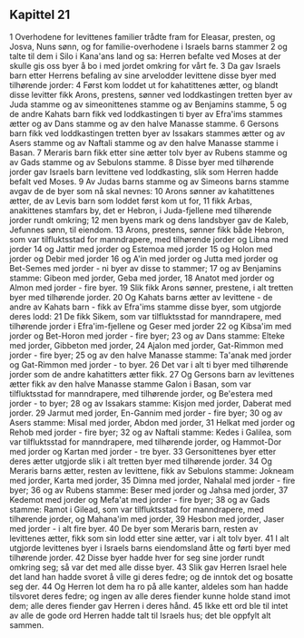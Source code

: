 ## Kapittel 21

1 Overhodene for levittenes familier trådte fram for Eleasar, presten, og Josva, Nuns sønn, og for familie-overhodene i Israels barns stammer
2 og talte til dem i Silo i Kana'ans land og sa: Herren befalte ved Moses at der skulle gis oss byer å bo i med jordet omkring for vårt fe.
3 Da gav Israels barn etter Herrens befaling av sine arvelodder levittene disse byer med tilhørende jorder:
4 Først kom loddet ut for kahatittenes ætter, og blandt disse levitter fikk Arons, prestens, sønner ved loddkastingen tretten byer av Juda stamme og av simeonittenes stamme og av Benjamins stamme,
5 og de andre Kahats barn fikk ved loddkastingen ti byer av Efra'ims stammes ætter og av Dans stamme og av den halve Manasse stamme.
6 Gersons barn fikk ved loddkastingen tretten byer av Issakars stammes ætter og av Asers stamme og av Naftali stamme og av den halve Manasse stamme i Basan.
7 Meraris barn fikk etter sine ætter tolv byer av Rubens stamme og av Gads stamme og av Sebulons stamme.
8 Disse byer med tilhørende jorder gav Israels barn levittene ved loddkasting, slik som Herren hadde befalt ved Moses.
9 Av Judas barns stamme og av Simeons barns stamme avgav de de byer som nå skal nevnes:
10 Arons sønner av kahatittenes ætter, de av Levis barn som loddet først kom ut for,
11 fikk Arbas, anakittenes stamfars by, det er Hebron, i Juda-fjellene med tilhørende jorder rundt omkring;
12 men byens mark og dens landsbyer gav de Kaleb, Jefunnes sønn, til eiendom.
13 Arons, prestens, sønner fikk både Hebron, som var tilfluktsstad for manndrapere, med tilhørende jorder og Libna med jorder
14 og Jattir med jorder og Estemoa med jorder
15 og Holon med jorder og Debir med jorder
16 og A'in med jorder og Jutta med jorder og Bet-Semes med jorder - ni byer av disse to stammer;
17 og av Benjamins stamme: Gibeon med jorder, Geba med jorder,
18 Anatot med jorder og Almon med jorder - fire byer.
19 Slik fikk Arons sønner, prestene, i alt tretten byer med tilhørende jorder.
20 Og Kahats barns ætter av levittene - de andre av Kahats barn - fikk av Efra'ims stamme disse byer, som utgjorde deres lodd:
21 De fikk Sikem, som var tilfluktsstad for manndrapere, med tilhørende jorder i Efra'im-fjellene og Geser med jorder
22 og Kibsa'im med jorder og Bet-Horon med jorder - fire byer;
23 og av Dans stamme: Elteke med jorder, Gibbeton med jorder,
24 Ajalon med jorder, Gat-Rimmon med jorder - fire byer;
25 og av den halve Manasse stamme: Ta'anak med jorder og Gat-Rimmon med jorder - to byer.
26 Det var i alt ti byer med tilhørende jorder som de andre kahatitters ætter fikk.
27 Og Gersons barn av levittenes ætter fikk av den halve Manasse stamme Galon i Basan, som var tilfluktsstad for manndrapere, med tilhørende jorder, og Be'estera med jorder - to byer;
28 og av Issakars stamme: Kisjon med jorder, Daberat med jorder.
29 Jarmut med jorder, En-Gannim med jorder - fire byer;
30 og av Asers stamme: Misal med jorder, Abdon med jorder,
31 Helkat med jorder og Rehob med jorder - fire byer;
32 og av Naftali stamme: Kedes i Galilea, som var tilfluktsstad for manndrapere, med tilhørende jorder, og Hammot-Dor med jorder og Kartan med jorder - tre byer.
33 Gersonittenes byer etter deres ætter utgjorde slik i alt tretten byer med tilhørende jorder.
34 Og Meraris barns ætter, resten av levittene, fikk av Sebulons stamme: Jokneam med jorder, Karta med jorder,
35 Dimna med jorder, Nahalal med jorder - fire byer;
36 og av Rubens stamme: Beser med jorder og Jahsa med jorder,
37 Kedemot med jorder og Mefa'at med jorder - fire byer;
38 og av Gads stamme: Ramot i Gilead, som var tilfluktsstad for manndrapere, med tilhørende jorder, og Mahana'im med jorder,
39 Hesbon med jorder, Jaser med jorder - i alt fire byer.
40 De byer som Meraris barn, resten av levittenes ætter, fikk som sin lodd etter sine ætter, var i alt tolv byer.
41 I alt utgjorde levittenes byer i Israels barns eiendomsland åtte og førti byer med tilhørende jorder.
42 Disse byer hadde hver for seg sine jorder rundt omkring seg; så var det med alle disse byer.
43 Slik gav Herren Israel hele det land han hadde svoret å ville gi deres fedre; og de inntok det og bosatte seg der.
44 Og Herren lot dem ha ro på alle kanter, aldeles som han hadde tilsvoret deres fedre; og ingen av alle deres fiender kunne holde stand imot dem; alle deres fiender gav Herren i deres hånd.
45 Ikke ett ord ble til intet av alle de gode ord Herren hadde talt til Israels hus; det ble oppfylt alt sammen.

